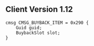 ## Client Version 1.12

```rust,ignore
cmsg CMSG_BUYBACK_ITEM = 0x290 {
    Guid guid;    
    BuybackSlot slot;    
}

```

